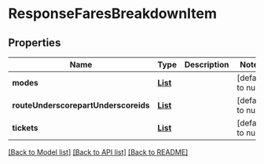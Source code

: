 # ResponseFaresBreakdownItem
## Properties

Name | Type | Description | Notes
------------ | ------------- | ------------- | -------------
**modes** | [**List**](ResponseTransportationMode.md) |  | [default to null]
**routeUnderscorepartUnderscoreids** | [**List**](integer.md) |  | [default to null]
**tickets** | [**List**](ResponseFareTicket.md) |  | [default to null]

[[Back to Model list]](../README.md#documentation-for-models) [[Back to API list]](../README.md#documentation-for-api-endpoints) [[Back to README]](../README.md)

